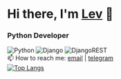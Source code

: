 # Hi there, I'm [Lev](https://vk.com/ckemnebivait) 👋 
### Python Developer
![Python](https://img.shields.io/badge/python-3670A0?style=for-the-badge&logo=python&logoColor=ffdd54)
![Django](https://img.shields.io/badge/django-%23092E20.svg?style=for-the-badge&logo=django&logoColor=white)
![DjangoREST](https://img.shields.io/badge/DJANGO-REST-ff1709?style=for-the-badge&logo=django&logoColor=white&color=ff1709&labelColor=gray)  
📫 How to reach me: [email](mailto:solodkolev@gmail.com) | [telegram](https://t.me/The_Lost_Fader)  
[![Top Langs](https://github-readme-stats.vercel.app/api/top-langs/?username=ReveredFader&layout=compact)](https://github.com/anuraghazra/github-readme-stats)
